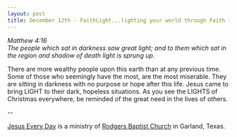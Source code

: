 ```yaml
---
layout: post
title: December 12th - FaithLight...lighting your world through Faith in
---
```


_Matthew 4:16  
The people which sat in darkness saw great light; and to them which
sat in the region and shadow of death light is sprung up._

There are more wealthy people upon this earth than at any previous
time. Some of those who seemingly have the most, are the most
miserable. They are sitting in darkness with no purpose or hope after
this life. Jesus came to bring LIGHT to their dark, hopeless
situations. As you see the LIGHTS of Christmas everywhere, be
reminded of the great need in the lives of others.

 --

<a href=http://jesuseveryday.net>Jesus Every Day</a> is a ministry of <a href=http://rodgersbaptist.net>Rodgers Baptist Church</a> in Garland, Texas.
